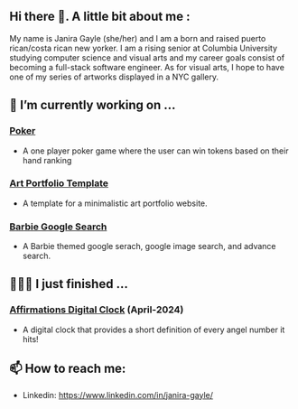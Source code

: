 ## Hi there 👋. A little bit about me :

My name is Janira Gayle (she/her) and I am a born and raised puerto rican/costa rican new yorker. I am a rising senior at Columbia University studying computer science and visual arts and my career goals consist of becoming a full-stack software engineer. As for visual arts, I hope to have one of my series of artworks displayed in a NYC gallery.


## 🔭 I’m currently working on ...
###  [Poker](https://github.com/janiragayle/Poker)
- A one player poker game where the user can win tokens based on their hand ranking
###  [Art Portfolio Template](https://github.com/janiragayle/Art-Portfolio-Template)
- A template for a minimalistic art portfolio website.
###  [Barbie Google Search](https://github.com/janiragayle/Barbie-Google-Search)
- A Barbie themed google serach, google image search, and advance search.

## 👩🏽‍💻 I just finished ...
###  [Affirmations Digital Clock](https://github.com/janiragayle/Affirmations-Clock) (April-2024)
- A digital clock that provides a short definition of every angel number it hits!

## 📫 How to reach me: 
- Linkedin: https://www.linkedin.com/in/janira-gayle/
<!--
**janiragayle/JaniraGayle** is a ✨ _special_ ✨ repository because its `README.md` (this file) appears on your GitHub profile.

Here are some ideas to get you started:

- 🔭 I’m currently working on ...
- 🌱 I’m currently learning ...
- 👯 I’m looking to collaborate on ...
- 🤔 I’m looking for help with ...
- 💬 Ask me about ...
- 📫 How to reach me: ...
- 😄 Pronouns: ...
- ⚡ Fun fact: ...
-->
